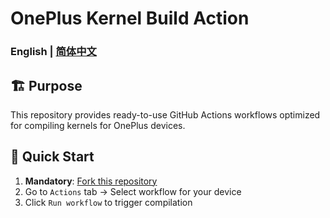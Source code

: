 # OnePlus Kernel Build Action
### English | [简体中文](https://github.com/lsdoverdose/Action-Kernel-Build-OnePlus/blob/readme_cn.md)

## 🏗 Purpose
This repository provides ready-to-use GitHub Actions workflows optimized for compiling kernels for OnePlus devices.

## 🚦 Quick Start
1. **Mandatory**: [Fork this repository](https://github.com/lsdoverdose/Action-Kernel-Build-OnePlus/fork) 
2. Go to `Actions` tab → Select workflow for your device
3. Click `Run workflow` to trigger compilation


